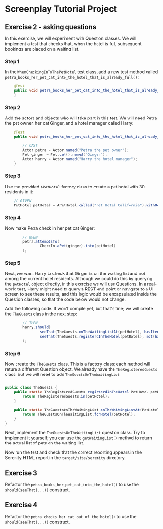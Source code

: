 # Screenplay Tutorial Project

## Exercise 2 - asking questions

In this exercise, we will experiment with Question classes. We will implement a test that checks that, when the hotel is full, subsequent bookings are placed on a waiting list.

### Step 1
In the `WhenCheckingInToThePetHotel` test class, add a new test method called `petra_books_her_pet_cat_into_the_hotel_that_is_already_full()`:

```java
    @Test
    public void petra_books_her_pet_cat_into_the_hotel_that_is_already_full() {
    }
```

### Step 2

Add the actors and objects who will take part in this test. We will need Petra the pet owner, her cat Ginger, and a hotel manager called Harry:

```java
    @Test
    public void petra_books_her_pet_cat_into_the_hotel_that_is_already_full() {

        // CAST
        Actor petra = Actor.named("Petra the pet owner");
        Pet ginger = Pet.cat().named("Ginger");
        Actor harry = Actor.named("Harry the hotel manager");
    }
```

### Step 3
Use the provided `APetHotel` factory class to create a pet hotel with 30 residents in it:
```java
    // GIVEN
    PetHotel petHotel = APetHotel.called("Pet Hotel California").withResidents(20);
```

### Step 4

Now make Petra check in her pet cat Ginger:

```java
        // WHEN
        petra.attemptsTo(
                CheckIn.aPet(ginger).into(petHotel)
        );
```

### Step 5

Next, we want Harry to check that Ginger is on the waiting list and not among the current hotel residents. 
Although we could do this by querying the `petHotel` object directly, in this exercise we will use Questions. 
In a real-world test, Harry might need to query a REST end point or navigate to a UI screen to see these results, 
and this logic would be encapsulated inside the Question classes, so that the code below would not change.

Add the following code. It won't compile yet, but that's fine; we will create the `TheGuests` class in the next step:
 
```java
        // THEN
        harry.should(
                seeThat(TheGuests.onTheWaitingListAt(petHotel), hasItem(ginger)),
                seeThat(TheGuests.registerdInTheHotel(petHotel), not(hasItem(ginger)))
        );
```

### Step 6

Now create the `TheGuests` class. This is a factory class; each method will return a different Question object. 
We already have the `TheRegisteredGuests` class, but we will need to add `TheGuestsOnTheWaitingList`

```java

public class TheGuests {
    public static TheRegisteredGuests registerdInTheHotel(PetHotel petHotel) {
        return TheRegisteredGuests.in(petHotel);
    }

    public static TheGuestsOnTheWaitingList onTheWaitingListAt(PetHotel petHotel) {
        return TheGuestsOnTheWaitingList.forHotel(petHotel);
    }
}
```

Next, implement the `TheGuestsOnTheWaitingList` question class. Try to implement it yourself; you can use the `getWaitingList()` method to return the actual list of pets on the waiting list.
 
Now run the test and check that the correct reporting appears in the Serenity HTML report in the `target/site/serenity` directory.

## Exercise 3

Refactor the `petra_books_her_pet_cat_into_the_hotel()` to use the `should(seeThat(...))` construct.

## Exercise 4

Refactor the `petra_checks_her_cat_out_of_the_hotel()` to use the `should(seeThat(...))` construct.